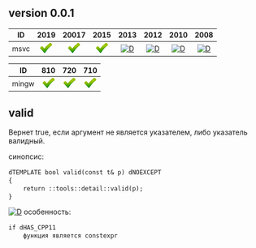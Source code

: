 ﻿
[P]: ../images/progress.png
[V]: ../images/success.png
[X]: ../images/failed.png
[D]: ../images/danger.png
[E]: ../images/empty.png
[N]: ../images/na.png

version 0.0.1
---

| **ID** | 2019      | 20017     | 2015      | 2013      | 2012      | 2010      | 2008      |  
|:------:|:---------:|:---------:|:---------:|:---------:|:---------:|:---------:|:---------:|  
| msvc   | [![V]][M] | [![V]][M] | [![V]][M] | [![D]][1] | [![D]][1] | [![D]][1] | [![D]][1] |  

| **ID**  | 810       | 720       | 710       |  
|:-------:|:---------:|:---------:|:---------:|  
| mingw   | [![V]][M] | [![V]][M] | [![V]][M] |  


[M]: #valid  "проверяет валидность указателя"  
[1]: #valid  "constexpr требует с++11"  

valid
----

Вернет true, если аргумент не является указателем, 
либо указатель валидный.  

синопсис:
```
dTEMPLATE bool valid(const t& p) dNOEXCEPT 
{ 
    return ::tools::detail::valid(p);
}
```

[![D]][1] особенность:  

```
if dHAS_CPP11
    функция является constexpr
```